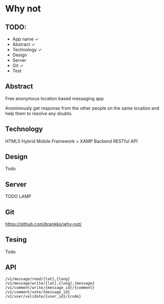 # Why not

## TODO:
- App name ✓
- Abstract ✓
- Technology ✓
- Design
- Server
- Git ✓
- Test


## Abstract

Free anonymous location based messaging app

Anonimously get response from the other people on the same location and help them to resolve any doubts.


## Technology

HTML5 Hybrid Mobile Framework + XAMP Backend RESTful API


## Design

Todo

## Server

TODO LAMP


## Git

https://github.com/brankko/why-not/


## Tesing

Todo


## API

```
/v1/message/read/{lat},{long}
/v1/message/write/{lat},{long},{message}
/v1/comment/write/{message_id}/{comment}
/v1/comment/vote/{message_id}
/v1/user/validate/{user_id}/{code}
```